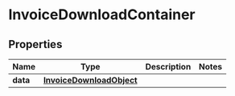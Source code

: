 

# InvoiceDownloadContainer


## Properties

| Name | Type | Description | Notes |
|------------ | ------------- | ------------- | -------------|
|**data** | [**InvoiceDownloadObject**](InvoiceDownloadObject.md) |  |  |



